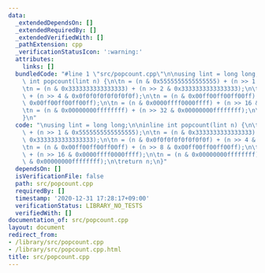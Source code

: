 ```yaml
---
data:
  _extendedDependsOn: []
  _extendedRequiredBy: []
  _extendedVerifiedWith: []
  _pathExtension: cpp
  _verificationStatusIcon: ':warning:'
  attributes:
    links: []
  bundledCode: "#line 1 \"src/popcount.cpp\"\n\nusing lint = long long;\n\ninline\
    \ int popcount(lint n) {\n\tn = (n & 0x5555555555555555) + (n >> 1 & 0x5555555555555555);\n\
    \tn = (n & 0x3333333333333333) + (n >> 2 & 0x3333333333333333);\n\tn = (n & 0x0f0f0f0f0f0f0f0f)\
    \ + (n >> 4 & 0x0f0f0f0f0f0f0f0f);\n\tn = (n & 0x00ff00ff00ff00ff) + (n >> 8 &\
    \ 0x00ff00ff00ff00ff);\n\tn = (n & 0x0000ffff0000ffff) + (n >> 16 & 0x0000ffff0000ffff);\n\
    \tn = (n & 0x00000000ffffffff) + (n >> 32 & 0x00000000ffffffff);\n\treturn n;\n\
    }\n"
  code: "\nusing lint = long long;\n\ninline int popcount(lint n) {\n\tn = (n & 0x5555555555555555)\
    \ + (n >> 1 & 0x5555555555555555);\n\tn = (n & 0x3333333333333333) + (n >> 2 &\
    \ 0x3333333333333333);\n\tn = (n & 0x0f0f0f0f0f0f0f0f) + (n >> 4 & 0x0f0f0f0f0f0f0f0f);\n\
    \tn = (n & 0x00ff00ff00ff00ff) + (n >> 8 & 0x00ff00ff00ff00ff);\n\tn = (n & 0x0000ffff0000ffff)\
    \ + (n >> 16 & 0x0000ffff0000ffff);\n\tn = (n & 0x00000000ffffffff) + (n >> 32\
    \ & 0x00000000ffffffff);\n\treturn n;\n}"
  dependsOn: []
  isVerificationFile: false
  path: src/popcount.cpp
  requiredBy: []
  timestamp: '2020-12-31 17:28:17+09:00'
  verificationStatus: LIBRARY_NO_TESTS
  verifiedWith: []
documentation_of: src/popcount.cpp
layout: document
redirect_from:
- /library/src/popcount.cpp
- /library/src/popcount.cpp.html
title: src/popcount.cpp
---
```

